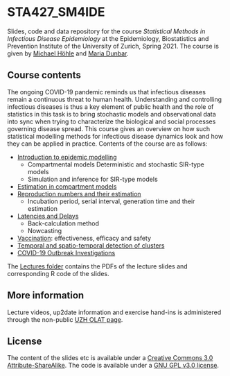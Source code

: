 # STA427_SM4IDE

Slides, code and data repository for the course *Statistical Methods in Infectious Disease Epidemiology* at the Epidemiology, Biostatistics and Prevention Institute of the University of Zurich, Spring 2021. The course is given by [Michael Höhle](https://staff.math.su.se/hoehle/) and [Maria Dunbar](https://www.ebpi.uzh.ch/en/aboutus/departments/biostatistics/teambiostats/dunbar_maria.html).

## Course contents
The ongoing COVID-19 pandemic reminds us that infectious diseases remain a continuous threat to human health. Understanding and controlling infectious diseases is thus a key element of public health and the role of statistics in this task is to bring stochastic models and observational data into sync when trying to characterize the biological and social processes governing disease spread. This course gives an overview on how such statistical modelling methods for infectious disease dynamics look and how they can be applied in practice. Contents of the course are as follows:

* [Introduction to epidemic modelling](https://github.com/hoehleatsu/STA427_SM4IDE/blob/main/Lectures/Lecture01/lecture01-handout.pdf)
     -   Compartmental models Deterministic and stochastic SIR-type models
     -   Simulation and inference for SIR-type models
* [Estimation in compartment models](https://github.com/hoehleatsu/STA427_SM4IDE/blob/main/Lectures/Lecture02/lecture02-handout.pdf)
* [Reproduction numbers and their estimation](https://github.com/hoehleatsu/STA427_SM4IDE/blob/main/Lectures/Lecture03/lecture03-handout.pdf)
     -   Incubation period, serial interval, generation time and their estimation
* [Latencies and Delays](https://github.com/hoehleatsu/STA427_SM4IDE/blob/main/Lectures/Lecture04/lecture04-handout.pdf)
     -   Back-calculation method
     -   Nowcasting 
 * [Vaccination](https://github.com/hoehleatsu/STA427_SM4IDE/blob/main/Lectures/Lecture05/lecture05-handout.pdf): effectiveness, efficacy and safety
 * [Temporal and spatio-temporal detection of clusters](https://github.com/hoehleatsu/STA427_SM4IDE/blob/main/Lectures/Lecture06/lecture06-handout.pdf)
 * [COVID-19 Outbreak Investigations](https://github.com/hoehleatsu/STA427_SM4IDE/blob/main/Lectures/Lecture07/lecture07-handout.pdf)
    
The [Lectures folder](https://github.com/hoehleatsu/STA427_SM4IDE/tree/main/Lectures) contains the PDFs of the lecture slides and corresponding R code of the slides.

## More information

Lecture videos, up2date information and exercise hand-ins is administered through the non-public [UZH OLAT page](https://lms.uzh.ch/url/RepositoryEntry/16974184938).

## License 

The content of the slides etc is available under a [Creative Commons 3.0 Attribute-ShareAlike](https://creativecommons.org/licenses/by-sa/3.0/). The code is available under a [GNU GPL v3.0 license](https://www.gnu.org/licenses/gpl-3.0.html). 
